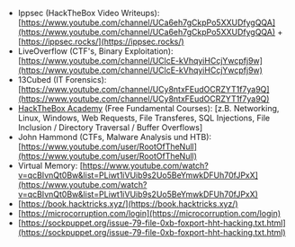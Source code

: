 - Ippsec (HackTheBox Video Writeups): [https://www.youtube.com/channel/UCa6eh7gCkpPo5XXUDfygQQA](https://www.youtube.com/channel/UCa6eh7gCkpPo5XXUDfygQQA) + [https://ippsec.rocks/](https://ippsec.rocks/)  
- LiveOverflow (CTF's, Binary Exploitation): [https://www.youtube.com/channel/UClcE-kVhqyiHCcjYwcpfj9w](https://www.youtube.com/channel/UClcE-kVhqyiHCcjYwcpfj9w)  
- 13Cubed (IT Forensics): [https://www.youtube.com/channel/UCy8ntxFEudOCRZYT1f7ya9Q](https://www.youtube.com/channel/UCy8ntxFEudOCRZYT1f7ya9Q)  
- [HackTheBox Academy](https://academy.hackthebox.eu) (Free Fundamental Courses): [z.B. Networking, Linux, Windows, Web Requests, File Transferes, SQL Injections, File Inclusion / Directory   Traversal / Buffer Overflows]  
- John Hammond (CTFs, Malware Analysis und HTB): [https://www.youtube.com/user/RootOfTheNull](https://www.youtube.com/user/RootOfTheNull)  
- Virtual Memory: [https://www.youtube.com/watch?v=qcBIvnQt0Bw&list=PLiwt1iVUib9s2Uo5BeYmwkDFUh70fJPxX](https://www.youtube.com/watch?v=qcBIvnQt0Bw&list=PLiwt1iVUib9s2Uo5BeYmwkDFUh70fJPxX)  
- [https://book.hacktricks.xyz/](https://book.hacktricks.xyz/)  
- [https://microcorruption.com/login](https://microcorruption.com/login)  
- [https://sockpuppet.org/issue-79-file-0xb-foxport-hht-hacking.txt.html](https://sockpuppet.org/issue-79-file-0xb-foxport-hht-hacking.txt.html)
